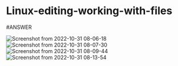 # Linux-editing-working-with-files



#ANSWER

![Screenshot from 2022-10-31 08-06-18](https://user-images.githubusercontent.com/50146073/199042507-ee68697e-ee18-49f7-be98-3f5d7ad2d98e.png)
![Screenshot from 2022-10-31 08-07-30](https://user-images.githubusercontent.com/50146073/199042521-ab5a5b8a-1454-42e0-b916-91c967c5e9a0.png)
![Screenshot from 2022-10-31 08-09-44](https://user-images.githubusercontent.com/50146073/199042535-daf5e7ef-e61c-48b4-a918-1ae2fd223f3c.png)
![Screenshot from 2022-10-31 08-13-54](https://user-images.githubusercontent.com/50146073/199042546-82987c49-fe71-4291-a815-10d5cb0c0355.png)

